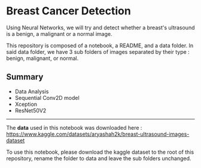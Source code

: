 # Breast Cancer Detection
Using Neural Networks, we will try and detect whether a breast's ultrasound is a benign, a malignant or a normal image. 

This repository is composed of a notebook, a README, and a data folder. In said data folder, we have 3 sub folders of images separated by their type : benign, malignant, or normal.

## Summary
- Data Analysis
- Sequential Conv2D model
- Xception
- ResNet50V2

___

The **data** used in this notebook was downloaded here :
https://www.kaggle.com/datasets/aryashah2k/breast-ultrasound-images-dataset

To use this notebook, please download the kaggle dataset to the root of this repository, rename the folder to data and leave the sub folders unchanged.